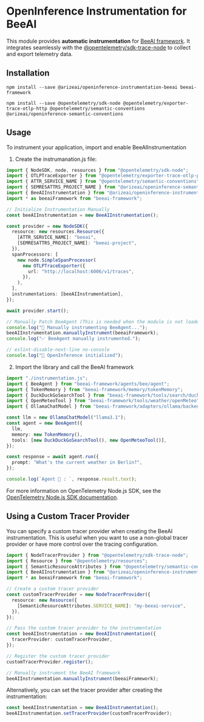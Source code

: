 # OpenInference Instrumentation for BeeAI

This module provides **automatic instrumentation** for [BeeAI framework](https://github.com/i-am-bee/beeai-framework/tree/main). It integrates seamlessly with the [@opentelemetry/sdk-trace-node](https://github.com/open-telemetry/opentelemetry-js/tree/main/packages/opentelemetry-sdk-trace-node) to collect and export telemetry data.

## Installation

```shell
npm install --save @arizeai/openinference-instrumentation-beeai beeai-framework

npm install --save @opentelemetry/sdk-node @opentelemetry/exporter-trace-otlp-http @opentelemetry/semantic-conventions @arizeai/openinference-semantic-conventions
```

## Usage

To instrument your application, import and enable BeeAIInstrumentation

1. Create the instrumanation.js file:

```typescript
import { NodeSDK, node, resources } from "@opentelemetry/sdk-node";
import { OTLPTraceExporter } from "@opentelemetry/exporter-trace-otlp-proto";
import { ATTR_SERVICE_NAME } from "@opentelemetry/semantic-conventions";
import { SEMRESATTRS_PROJECT_NAME } from "@arizeai/openinference-semantic-conventions";
import { BeeAIInstrumentation } from "@arizeai/openinference-instrumentation-beeai";
import * as beeaiFramework from "beeai-framework";

// Initialize Instrumentation Manually
const beeAIInstrumentation = new BeeAIInstrumentation();

const provider = new NodeSDK({
  resource: new resources.Resource({
    [ATTR_SERVICE_NAME]: "beeai",
    [SEMRESATTRS_PROJECT_NAME]: "beeai-project",
  }),
  spanProcessors: [
    new node.SimpleSpanProcessor(
      new OTLPTraceExporter({
        url: "http://localhost:6006/v1/traces",
      }),
    ),
  ],
  instrumentations: [beeAIInstrumentation],
});

await provider.start();

// Manually Patch BeeAgent (This is needed when the module is not loaded via require (commonjs))
console.log("🔧 Manually instrumenting BeeAgent...");
beeAIInstrumentation.manuallyInstrument(beeaiFramework);
console.log("✅ BeeAgent manually instrumented.");

// eslint-disable-next-line no-console
console.log("👀 OpenInference initialized");
```

2. Import the library and call the BeeAI framework

```typescript
import "./instrumentation.js";
import { BeeAgent } from "beeai-framework/agents/bee/agent";
import { TokenMemory } from "beeai-framework/memory/tokenMemory";
import { DuckDuckGoSearchTool } from "beeai-framework/tools/search/duckDuckGoSearch";
import { OpenMeteoTool } from "beeai-framework/tools/weather/openMeteo";
import { OllamaChatModel } from "beeai-framework/adapters/ollama/backend/chat";

const llm = new OllamaChatModel("llama3.1");
const agent = new BeeAgent({
  llm,
  memory: new TokenMemory(),
  tools: [new DuckDuckGoSearchTool(), new OpenMeteoTool()],
});

const response = await agent.run({
  prompt: "What's the current weather in Berlin?",
});

console.log(`Agent 🤖 : `, response.result.text);
```

For more information on OpenTelemetry Node.js SDK, see the [OpenTelemetry Node.js SDK documentation](https://opentelemetry.io/docs/instrumentation/js/getting-started/nodejs/).

## Using a Custom Tracer Provider

You can specify a custom tracer provider when creating the BeeAI instrumentation. This is useful when you want to use a non-global tracer provider or have more control over the tracing configuration.

```typescript
import { NodeTracerProvider } from "@opentelemetry/sdk-trace-node";
import { Resource } from "@opentelemetry/resources";
import { SemanticResourceAttributes } from "@opentelemetry/semantic-conventions";
import { BeeAIInstrumentation } from "@arizeai/openinference-instrumentation-beeai";
import * as beeaiFramework from "beeai-framework";

// Create a custom tracer provider
const customTracerProvider = new NodeTracerProvider({
  resource: new Resource({
    [SemanticResourceAttributes.SERVICE_NAME]: "my-beeai-service",
  }),
});

// Pass the custom tracer provider to the instrumentation
const beeAIInstrumentation = new BeeAIInstrumentation({
  tracerProvider: customTracerProvider,
});

// Register the custom tracer provider
customTracerProvider.register();

// Manually instrument the BeeAI framework
beeAIInstrumentation.manuallyInstrument(beeaiFramework);
```

Alternatively, you can set the tracer provider after creating the instrumentation:

```typescript
const beeAIInstrumentation = new BeeAIInstrumentation();
beeAIInstrumentation.setTracerProvider(customTracerProvider);
```
